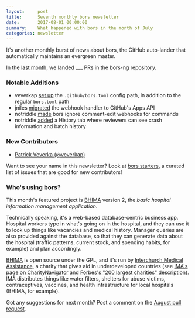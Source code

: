 ```yaml
---
layout:     post
title:      Seventh monthly bors newsletter
date:       2017-08-01 00:00:00
summary:    What happened with bors in the month of July
categories: newsletter
---
```


It's another monthly burst of news about bors,
the GitHub auto-lander that automatically maintains an evergreen master.

In the [last month](https://github.com/bors-ng/bors-ng/pulls?utf8=%E2%9C%93&q=is%3Apr%20is%3Aclosed%20closed%3A2017-07-01..2017-07-31),
we landed ___ PRs in the bors-ng repository.


### Notable Additions

* veverkap [set up](https://github.com/bors-ng/bors-ng/pull/222) the `.github/bors.toml` config path, in addition to the regular `bors.toml` path
* jniles [migrated](https://github.com/bors-ng/bors-ng/pull/224) the webhook handler to GitHub's Apps API
* notriddle [made](https://github.com/bors-ng/bors-ng/pull/223) bors ignore comment-edit webhooks for commands
* notriddle [added](https://github.com/bors-ng/bors-ng/pull/228) a History tab where reviewers can see crash information and batch history


### New Contributors

* [Patrick Veverka (@veverkap)](https://github.com/veverkap)

Want to see your name in this newsletter? Look at [bors starters](https://bors-ng.github.io/starters/), a curated list of issues that are good for new contributors!


### Who's using bors?

This month's featured project is [BHIMA] version 2, the *basic hospital information management application*.

Technically speaking, it's a web-based database-centric business app. Hospital workers type in what's going on in the hospital, and they can use it to look up things like vacancies and medical history. Manager queries are also provided against the database, so that they can generate data about the hospital (traffic patterns, current stock, and spending habits, for example) and plan accordingly.

[BHIMA] is open source under the GPL, and it's run by [Interchurch Medical Assistance][IMA], a charity that gives aid in underdeveloped countries (see [IMA's page on CharityNavigator][IMA CharityNavigator] and [Forbes's "200 largest charities" description][IMA Forbes]). IMA distributes things like water filters, shelters for abuse victims, contraceptives, vaccines, and health infrastructure for local hospitals (BHIMA, for example).

[BHIMA]: https://github.com/IMA-WorldHealth/bhima-2.X/
[IMA]: https://en.wikipedia.org/wiki/IMA_World_Health
[IMA Forbes]: https://www.forbes.com/lists/2009/14/charity-09_IMA-World-Health_CH0297.html
[IMA CharityNavigator]: https://www.charitynavigator.org/index.cfm?bay=search.summary&orgid=3877

Got any suggestions for next month?
Post a comment on the [August pull request](https://github.com/bors-ng/bors-ng.github.io/pull/10).
